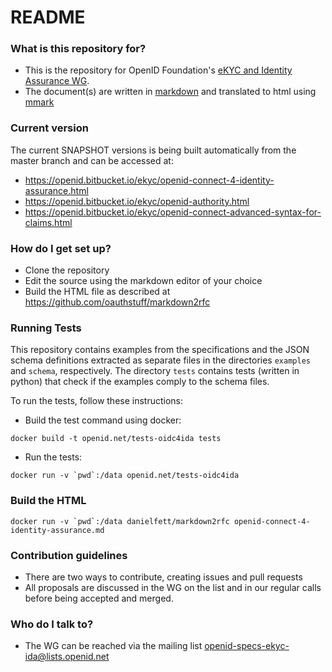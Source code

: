 # README #

### What is this repository for? ###

* This is the repository for OpenID Foundation's [eKYC and Identity Assurance WG](https://openid.net/wg/ekyc-ida/).
* The document(s) are written in [markdown](https://bitbucket.org/tutorials/markdowndemo) and translated to html using [mmark](https://github.com/mmarkdown/mmark)

### Current version

The current SNAPSHOT versions is being built automatically from the master branch and can be accessed at:

* https://openid.bitbucket.io/ekyc/openid-connect-4-identity-assurance.html
* https://openid.bitbucket.io/ekyc/openid-authority.html
* https://openid.bitbucket.io/ekyc/openid-connect-advanced-syntax-for-claims.html
 
### How do I get set up? ###

* Clone the repository
* Edit the source using the markdown editor of your choice
* Build the HTML file as described at https://github.com/oauthstuff/markdown2rfc

### Running Tests ###
This repository contains examples from the specifications and the JSON
schema definitions extracted as separate files in the directories
`examples` and `schema`, respectively. The directory `tests` contains
tests (written in python) that check if the examples comply to the
schema files.

To run the tests, follow these instructions:

* Build the test command using docker: 

```
docker build -t openid.net/tests-oidc4ida tests
```

* Run the tests: 

```docker run -v `pwd`:/data openid.net/tests-oidc4ida```

### Build the HTML ###

```docker run -v `pwd`:/data danielfett/markdown2rfc openid-connect-4-identity-assurance.md```

### Contribution guidelines ###

* There are two ways to contribute, creating issues and pull requests
* All proposals are discussed in the WG on the list and in our regular calls before being accepted and merged.

### Who do I talk to? ###

* The WG can be reached via the mailing list openid-specs-ekyc-ida@lists.openid.net
